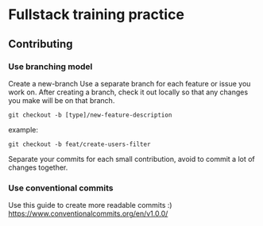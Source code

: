 # Fullstack training practice

## Contributing

### Use branching model

Create a new-branch
Use a separate branch for each feature or issue you work on. After creating a branch, check it out locally so that any changes you make will be on that branch.

```
git checkout -b [type]/new-feature-description
```

example:

```
git checkout -b feat/create-users-filter
```

Separate your commits for each small contribution, avoid to commit a lot of changes together.

### Use conventional commits

Use this guide to create more readable commits :)
https://www.conventionalcommits.org/en/v1.0.0/

